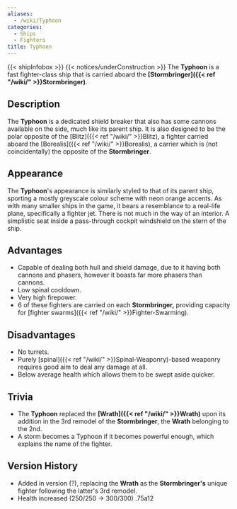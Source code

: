 ```yaml
---
aliases:
  - /wiki/Typhoon
categories:
  - Ships
  - Fighters
title: Typhoon
---
```


{{< shipInfobox >}} {{< notices/underConstruction >}} The **Typhoon** is a fast fighter-class ship that is carried aboard the **[Stormbringer]({{< ref "/wiki/" >}}Stormbringer)**.

## Description

The **Typhoon** is a dedicated shield breaker that also has some cannons available on the side, much like its parent ship. It is also designed to be the polar opposite of the [Blitz]({{< ref "/wiki/" >}}Blitz), a fighter carried aboard the [Borealis]({{< ref "/wiki/" >}}Borealis), a carrier which is (not coincidentally) the opposite of the **Stormbringer**.

## Appearance

The **Typhoon**'s appearance is similarly styled to that of its parent ship, sporting a mostly greyscale colour scheme with neon orange accents. As with many smaller ships in the game, it bears a resemblance to a real-life plane, specifically a fighter jet. There is not much in the way of an interior. A simplistic seat inside a pass-through cockpit windshield on the stern of the ship.

## Advantages

- Capable of dealing both hull and shield damage, due to it having both cannons and phasers, however it boasts far more phasers than cannons.
- Low spinal cooldown.
- Very high firepower.
- 6 of these fighters are carried on each **Stormbringer,** providing capacity for [fighter swarms]({{< ref "/wiki/" >}}Fighter-Swarming).

## Disadvantages

- No turrets.
- Purely [spinal]({{< ref "/wiki/" >}}Spinal-Weaponry)-based weaponry requires good aim to deal any damage at all.
- Below average health which allows them to be swept aside quicker.

## Trivia

- The **Typhoon** replaced the **[Wrath]({{< ref "/wiki/" >}}Wrath)** upon its addition in the 3rd remodel of the **Stormbringer**, the **Wrath** belonging to the 2nd.
- A storm becomes a Typhoon if it becomes powerful enough, which explains the name of the fighter.

## Version History

- Added in version (?), replacing the **Wrath** as the **Stormbringer's** unique fighter following the latter's 3rd remodel.
- Health increased (250/250 -> 300/300) .75a12
